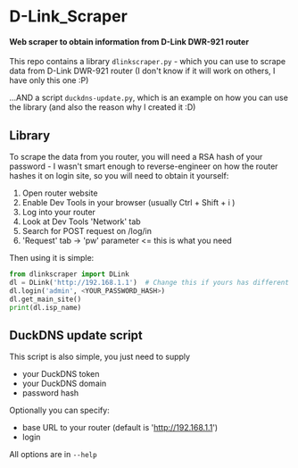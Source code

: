# D-Link_Scraper
#### Web scraper to obtain information from D-Link DWR-921 router 

This repo contains a library `dlinkscraper.py` - which you can use to scrape data from D-Link DWR-921 router 
(I don't know if it will work on others, I have only this one :P)

...AND a script `duckdns-update.py`, which is an example on how you can use the library 
(and also the reason why I created it :D)

## Library
To scrape the data from you router, you will need a RSA hash of your password - I wasn't smart enough to 
reverse-engineer on how the router hashes it on login site, so you will need to obtain it yourself:
1. Open router website
2. Enable Dev Tools in your browser (usually Ctrl + Shift + i )
3. Log into your router
4. Look at Dev Tools 'Network' tab
5. Search for POST request on /log/in
6. 'Request' tab -> 'pw' parameter <= this is what you need

Then using it is simple:
```python
from dlinkscraper import DLink
dl = DLink('http://192.168.1.1')  # Change this if yours has different IP
dl.login('admin', <YOUR_PASSWORD_HASH>)
dl.get_main_site()
print(dl.isp_name)
```

## DuckDNS update script
This script is also simple, you just need to supply
 - your DuckDNS token
 - your DuckDNS domain
 - password hash
 
Optionally you can specify:
 - base URL to your router (default is 'http://192.168.1.1')
 - login

All options are in `--help`
